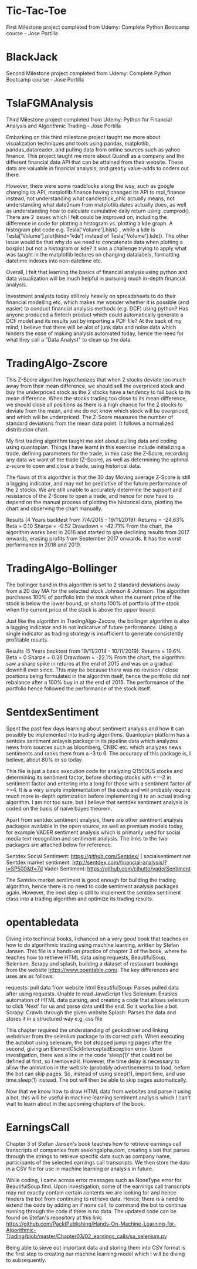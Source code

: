 # Tic-Tac-Toe
First Milestone project completed from Udemy: Complete Python Bootcamp course - Jose Portilla

# BlackJack
Second Milestone project completed from Udemy: Complete Python Bootcamp course - Jose Portilla

# TslaFGMAnalysis
Third Milestone project completed from Udemy: Python for Financial Analysis and Algorithmic Trading - Jose Portilla

Embarking on this third milestone project taught me more about visualization techniques and tools using pandas, matplotlib, pandas_datareader, and pulling data from online sources such as yahoo finance. This project taught me more about Quandl as a company and the different financial data API that can be attained from their website. These data are valuable in financial analysis, and greatly value-adds to coders out there. 

However, there were some roadblocks along the way, such as google changing its API, matplotlib.finance having changed its API to mpl_finance instead, not understanding what candlestick_ohlc actually means, not understanding what date2num from matplotlib.dates actually does, as well as understanding how to calculate cumulative daily return using .cumprod(). There are 2 issues which I felt could be improved on, including the difference in code for plotting a histogram vs. plotting a kde graph. A histogram plot code e.g. Tesla['Volume'].hist() , while a kde is Tesla['Volume'].plot(kind='kde') instead of Tesla['Volume'].kde(). The other issue would be that why do we need to concatenate data when plotting a boxplot but not a histogram or kde? It was a challenge trying to apply what was taught in the matplotlib lectures on changing datalabels, formatting datetime indexes into non-datetime etc. 

Overall, I felt that learning the basics of financial analysis using python and data visualization will be much helpful in pursuing much in-depth financial analysis. 

Investment analysts today still rely heavily on spreadsheets to do their financial modelling etc, which makes me wonder whether it is possible (and easier) to conduct financial analysis methods (e.g. DCF) using python? Has anyone produced a fintech product which could automatically generate a DCF model and its results just by importing a PDF file? At the back of my mind, I believe that there will be alot of junk data and noise data which hinders the ease of making analysis automated today, hence the need for what they call a "Data Analyst" to clean up the data.

# TradingAlgo-Zscore
This Z-Score algorithm hypothesizes that when 2 stocks deviate too much away from their mean difference, we should sell the overpriced stock and buy the underpriced stock as the 2 stocks have a tendency to fall back to its mean difference. When the stocks trading too close to its mean difference, we should close all positions as there is a high chance for the 2 stocks to deviate from the mean, and we do not know which stock will be overpriced, and which will be underpriced. The Z-Score measures the number of standard deviations from the mean data point. It follows a normalized distribution chart.

My first trading algorithm taught me alot about pulling data and coding using quantopian. Things I have learnt in this exercise include initializing a trade, defining parameters for the trade, in this case the Z-Score, recording any data we want of the trade (Z-Score), as well as determining the optimal z-score to open and close a trade, using historical data. 

The flaws of this algorithm is that the 30 day Moving average Z-Score is still a lagging indicator, and may not be predictive of the future performance of the 2 stocks. We are still unable to accurately determine the support and resistance of the Z-Score to open a trade, and hence for now have to depend on the manual process of plotting the historical data, plotting the chart and observing the chart manually.

Results (4 Years backtest from 7/4/2015 - 19/11/2019):
Returns = -24.63%
Beta = 0.10
Sharpe = -0.52
Drawdown = -42.71%
From the chart, the algorithm works best in 2016 and started to give declining results from 2017 onwards, erasing profits from September 2017 onwards. It has the worst performance in 2018 and 2019.

# TradingAlgo-Bollinger
The bollinger band in this algorithm is set to 2 standard deviations away from a 20 day MA for the selected stock Johnson & Johnson. The algorithm purchases 100% of portfolio into the stock when the current price of the stock is below the lower bound, or shorts 100% of portfolio of the stock when the current price of the stock is above the upper bound.

Just like the algorithm in TradingAlgo-Zscore, the bollinger algorithm is also a lagging indicator and is not indicative of future performance. Using a single indicator as trading strategy is insufficient to generate consistently profitable results.

Results (5 Years backtest from 19/11/2014 - 10/11/2019):
Returns = 19.6%
Beta = 0
Sharpe = 0.28
Drawdown = -22.1%
From the chart, the algorithm saw a sharp spike in returns at the end of 2015 and was on a gradual downhill ever since. This may be because there was no revision / close positions being formulated in the algorithm itself, hence the portfolio did not rebalance after a 100% buy in at the end of 2015. The performance of the portfolio hence followed the performance of the stock itself.

# SentdexSentiment
Spent the past few days learning about sentiment analysis and how it can possibly be implemented into trading algorithms. Quantopian platform has a sentdex sentiment anlaysis package in its pipeline data which analyzes news from sources such as bloomberg, CNBC etc. which analyzes news sentiments and ranks them from a -3 to 6. The accuracy of this package is, I believe, about 80% or so today.

This file is just a basic execution code for analyzing Q1500US stocks and determining its sentiment factor, before shorting stocks with <=-2 in sentiment factor and entering into a long for those with a sentiment factor of >=4. It is a very simple implementation of the code and will probably require much more in-depth optimization before implementing it to an actual trading algorithm. I am not too sure, but I believe that sentdex sentiment analysis is coded on the basis of naive bayes theorem.

Apart from sentdex sentiment analysis, there are other sentment analysis packages available in the open source, as well as premium models today, for example VADER sentiment analysis which is primarily used for social media text recognition and sentiment analysis. The links to the two packages are attached below for reference.

Sentdex Social Sentiment: https://github.com/Sentdex/ | socialsentiment.net
Sentdex market sentiment: http://sentdex.com/financial-analysis/?i=SP500&tf=7d
Vader Sentiment: https://github.com/cjhutto/vaderSentiment

The Sentdex market sentiment is good enough for building the trading algorithm, hence there is no need to code sentiment analysis packages again. However, the next step is still to implement the sentdex sentiment class into a trading algorithm and optimize its trading results.

# opentabledata
Diving into techincal books, I chanced on a very good book that teaches on how to do algorithmic trading using machine learning, written by Stefan Jansen. This file is a hands-on practice of chapter 3 of the book, where he teaches how to retrieve HTML data using requests, BeautifulSoup, Selenium, Scrapy and splash, building a dataset of restaurant bookings from the website https://www.opentable.com/. The key differences and uses are as follows:

requests: pull data from website html
BeautifulSoup: Parses pulled data after using requests. Unable to read JavaScript files
Selenium: Enables automation of HTML data parsing, and creating a code that allows selenium to click 'Next' for us and parse data until the end. So it works like a bot.
Scrapy: Crawls through the given website
Splash: Parses the data and stores it in a structured way e.g. css file

This chapter required the understanding of geckodriver and linking webdriver from the selenium package to its correct path. When executing the autobot using selenium, the bot stopped jumping pages after the second, giving an ElementClickInterceptedException error. Upon investigation, there was a line in the code 'sleep(1)' that could not be defined at first, so I removed it. However, the time delay is necessary to allow the animation in the website (probably advertisements) to load, before the bot can skip pages. So, instead of using sleep(1), import time, and use time.sleep(1) instead. The bot will then be able to skip pages automatically.

Now that we know how to draw HTML data from websites and parse it using a bot, this will be useful in machine learning sentiment analysis which I can't wait to learn about in the upcoming chapters of the book.

# EarningsCall
Chapter 3 of Stefan Jansen's book teaches how to retrieve earnings call transcripts of companies from seekingalpha.com, creating a bot that parses through the strings to retrieve specific data such as company name, participants of the selected earnings call transcripts. We then store the data in a CSV file for use in machine learning or analysis in future. 

While coding, I came across error messages such as NoneType error for BeautifulSoup.find. Upon investigation, some of the earnings call transcripts may not exactly contain certain contents we are looking for and hence hinders the bot from continuing to retrieve data. Hence, there is a need to extend the code by adding an if none call, to command the bot to continue running through the code if there is no data. The updated code can be found on Stefan's repository at this link: https://github.com/PacktPublishing/Hands-On-Machine-Learning-for-Algorithmic-Trading/blob/master/Chapter03/02_earnings_calls/sa_selenium.py

Being able to sieve out important data and storing them into CSV format is the first step to creating our machine learning model which I will be diving to subsequently.

